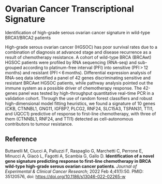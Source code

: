 # Ovarian Cancer Transcriptional Signature
Identification of high-grade serous ovarian cancer signature in wild-type BRCA1/BRCA2 patients

High-grade serous ovarian cancer (HGSOC) has poor survival rates due to a combination of diagnosis at advanced stage and disease recurrence as a result of chemotherapy resistance. A cohort of wild-type BRCA (BRCAwt) HGSOC patients were profiled by RNA sequencing (RNA-seq) and sub-grouped according to platinum-free interval (PFI) into sensitive (PFI > 12 months) and resistant (PFI < 6 months). Differential expression analysis of RNA-seq data identified a panel of 42 genes discriminating sensitive and resistant BRCAwt HGSOC patients, while pathway analysis pointed out the immune system as a possible driver of chemotherapy response. The 42-genes panel was tested by high-throughput quantitative real-time PCR in a validation cohort. Through the use of random forest classifiers and robust high-dimensional model fitting heuristics, we found a signature of 10 genes (CKB, CTNNBL1, GNG11, IGFBP7, PLCG2, RNF24, SLC15A3, TSPAN31, TTI1, and UQCC1) predictive of response to first-line chemotherapy, with three of them (CTNNBL1, RNF24, and TTI1) detected as cell-autonomous contributors to tumour resistance.

## Reference

Buttarelli M, Ciucci A, Palluzzi F, Raspaglio G, Marchetti C, Perrone E, Minucci A, Giacò L, Fagotti A, Scambia G, Gallo D. **Identification of a novel gene signature predicting response to first-line chemotherapy in BRCA wild-type high-grade serous ovarian cancer patients**. *Journal of Experimental & Clinical Cancer Research*; 2022 Feb 4;41(1):50. PMID: 35120576, doi: https://doi.org/10.1186/s13046-022-02265-w
